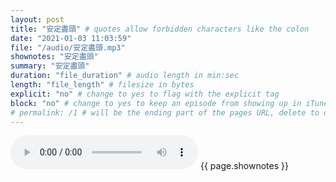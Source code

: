 ```yaml
---
layout: post
title: "安定盡頭" # quotes allow forbidden characters like the colon
date: "2021-01-03 11:03:59"
file: "/audio/安定盡頭.mp3"
shownotes: "安定盡頭"
summary: "安定盡頭"
duration: "file_duration" # audio length in min:sec
length: "file_length" # filesize in bytes
explicit: "no" # change to yes to flag with the explicit tag
block: "no" # change to yes to keep an episode from showing up in iTunes
# permalink: /1 # will be the ending part of the pages URL, delete to default to the title
---
```


<audio controls>
<source src="{{site.url}}{{site.baseurl}}{{ page.file }}" type="audio/x-mp3">
Your browser does not support the audio element.
</audio>
{{ page.shownotes }}
